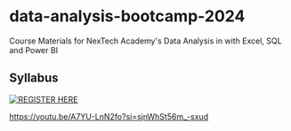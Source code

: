 # data-analysis-bootcamp-2024
Course Materials for NexTech Academy's Data  Analysis in with Excel, SQL and Power BI

## Syllabus

[![REGISTER HERE](https://gist.github.com/cxmeel/0dbc95191f239b631c3874f4ccf114e2/raw/SERVICE.svg)](https://youtu.be/A7YU-LnN2fo?si=sjnWhSt56m_-sxud)


https://youtu.be/A7YU-LnN2fo?si=sjnWhSt56m_-sxud
